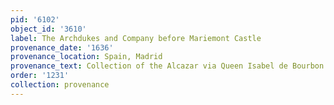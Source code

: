 ```yaml
---
pid: '6102'
object_id: '3610'
label: The Archdukes and Company before Mariemont Castle
provenance_date: '1636'
provenance_location: Spain, Madrid
provenance_text: Collection of the Alcazar via Queen Isabel de Bourbon
order: '1231'
collection: provenance
---
```

